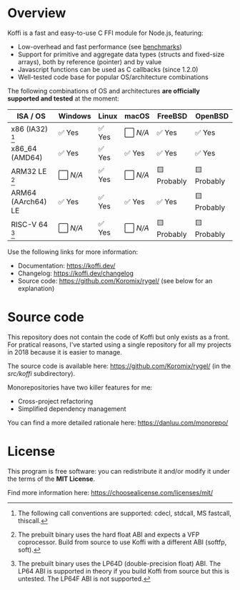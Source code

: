 # Overview

Koffi is a fast and easy-to-use C FFI module for Node.js, featuring:

* Low-overhead and fast performance (see [benchmarks](https://koffi.dev/benchmarks))
* Support for primitive and aggregate data types (structs and fixed-size arrays), both by reference (pointer) and by value
* Javascript functions can be used as C callbacks (since 1.2.0)
* Well-tested code base for popular OS/architecture combinations

The following combinations of OS and architectures __are officially supported and tested__ at the moment:

ISA / OS           | Windows     | Linux    | macOS       | FreeBSD     | OpenBSD
------------------ | ----------- | -------- | ----------- | ----------- | --------
x86 (IA32) [^1]    | ✅ Yes      | ✅ Yes   | ⬜️ *N/A*    | ✅ Yes      | ✅ Yes
x86_64 (AMD64)     | ✅ Yes      | ✅ Yes   | ✅ Yes      | ✅ Yes      | ✅ Yes
ARM32 LE [^2]      | ⬜️ *N/A*    | ✅ Yes   | ⬜️ *N/A*    | 🟨 Probably | 🟨 Probably
ARM64 (AArch64) LE | ✅ Yes      | ✅ Yes   | ✅ Yes      | ✅ Yes      | 🟨 Probably
RISC-V 64 [^3]     | ⬜️ *N/A*    | ✅ Yes   | ⬜️ *N/A*    | 🟨 Probably | 🟨 Probably

[^1]: The following call conventions are supported: cdecl, stdcall, MS fastcall, thiscall.
[^2]: The prebuilt binary uses the hard float ABI and expects a VFP coprocessor. Build from source to use Koffi with a different ABI (softfp, soft).
[^3]: The prebuilt binary uses the LP64D (double-precision float) ABI. The LP64 ABI is supported in theory if you build Koffi from source but this is untested. The LP64F ABI is not supported.

Use the following links for more information:

- Documentation: https://koffi.dev/
- Changelog: https://koffi.dev/changelog
- Source code: https://github.com/Koromix/rygel/ (see below for an explanation)

# Source code

This repository does not contain the code of Koffi but only exists as a front. For pratical reasons, I've started using a single repository for all my projects in 2018 because it is easier to manage.

The source code is available here: https://github.com/Koromix/rygel/ (in the *src/koffi* subdirectory).

Monorepositories have two killer features for me:

* Cross-project refactoring
* Simplified dependency management

You can find a more detailed rationale here: https://danluu.com/monorepo/

# License

This program is free software: you can redistribute it and/or modify it under the terms of the **MIT License**.

Find more information here: https://choosealicense.com/licenses/mit/
